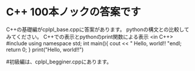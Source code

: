 # C++ 100本ノックの答案です
C++の基礎編がcplpl_base.cppに答案があります。
pythonの構文との比較してみてください。
C++での表示とpythonのprint関数による表示
<in C++>
#include <iostream>
using namespace std;
int main(){
  cout << " Hello, world!! "endl;
  return 0;
  }
<in python>
 print("Hello, world!!")

#初級編は、cplpl_begginer.cppにあります。
